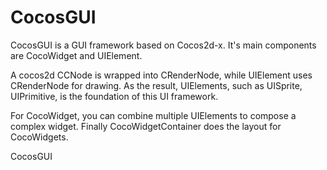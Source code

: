 CocosGUI
=============

CocosGUI is a GUI framework based on Cocos2d-x. It's main components are CocoWidget and UIElement.

A cocos2d CCNode is wrapped into CRenderNode, while UIElement uses CRenderNode for drawing. As the result, 
UIElements, such as UISprite, UIPrimitive, is the foundation of this UI framework.

For CocoWidget, you can combine multiple UIElements to compose a complex widget.
Finally CocoWidgetContainer does the layout for CocoWidgets.

CocosGUI
